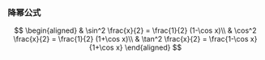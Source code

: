### 降幂公式

$$
\begin{aligned}
	& \sin^2 \frac{x}{2} = \frac{1}{2} (1-\cos x)\\
	& \cos^2 \frac{x}{2} = \frac{1}{2} (1+\cos x)\\
	& \tan^2 \frac{x}{2} = \frac{1-\cos x}{1+\cos x}
\end{aligned}
$$

